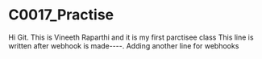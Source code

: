 # C0017_Practise
Hi Git. This is Vineeth Raparthi and it is my first parctisee class
This line is written after webhook is made----.
Adding another line for webhooks
